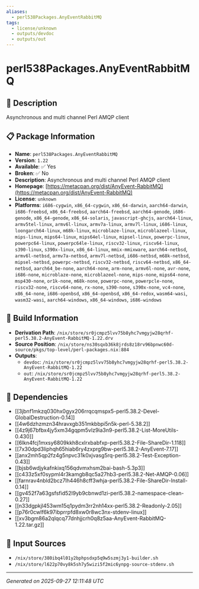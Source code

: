 ```yaml
---
aliases:
  - perl538Packages.AnyEventRabbitMQ
tags:
  - license/unknown
  - outputs/devdoc
  - outputs/out
---
```


# perl538Packages.AnyEventRabbitMQ

## 📝 Description

Asynchronous and multi channel Perl AMQP client

## 📋 Package Information

- **Name**: `perl538Packages.AnyEventRabbitMQ`
- **Version**: `1.22`
- **Available**: ✅ Yes
- **Broken**: ✅ No
- **Description**: Asynchronous and multi channel Perl AMQP client
- **Homepage**: [https://metacpan.org/dist/AnyEvent-RabbitMQ](https://metacpan.org/dist/AnyEvent-RabbitMQ)
- **License**: `unknown`
- **Platforms**: `i686-cygwin`, `x86_64-cygwin`, `x86_64-darwin`, `aarch64-darwin`, `i686-freebsd`, `x86_64-freebsd`, `aarch64-freebsd`, `aarch64-genode`, `i686-genode`, `x86_64-genode`, `x86_64-solaris`, `javascript-ghcjs`, `aarch64-linux`, `armv5tel-linux`, `armv6l-linux`, `armv7a-linux`, `armv7l-linux`, `i686-linux`, `loongarch64-linux`, `m68k-linux`, `microblaze-linux`, `microblazeel-linux`, `mips-linux`, `mips64-linux`, `mips64el-linux`, `mipsel-linux`, `powerpc-linux`, `powerpc64-linux`, `powerpc64le-linux`, `riscv32-linux`, `riscv64-linux`, `s390-linux`, `s390x-linux`, `x86_64-linux`, `mmix-mmixware`, `aarch64-netbsd`, `armv6l-netbsd`, `armv7a-netbsd`, `armv7l-netbsd`, `i686-netbsd`, `m68k-netbsd`, `mipsel-netbsd`, `powerpc-netbsd`, `riscv32-netbsd`, `riscv64-netbsd`, `x86_64-netbsd`, `aarch64_be-none`, `aarch64-none`, `arm-none`, `armv6l-none`, `avr-none`, `i686-none`, `microblaze-none`, `microblazeel-none`, `mips-none`, `mips64-none`, `msp430-none`, `or1k-none`, `m68k-none`, `powerpc-none`, `powerpcle-none`, `riscv32-none`, `riscv64-none`, `rx-none`, `s390-none`, `s390x-none`, `vc4-none`, `x86_64-none`, `i686-openbsd`, `x86_64-openbsd`, `x86_64-redox`, `wasm64-wasi`, `wasm32-wasi`, `aarch64-windows`, `x86_64-windows`, `i686-windows`

## 🔧 Build Information

- **Derivation Path**: `/nix/store/sr0jcmpz5lvv75b8yhc7vmgyjw28qrhf-perl5.38.2-AnyEvent-RabbitMQ-1.22.drv`
- **Source Position**: `/nix/store/ns30sqxb36k8jrds8z18rv96bpnwc60d-source/pkgs/top-level/perl-packages.nix:884`
- **Outputs**:
  - `devdoc`:  `/nix/store/sr0jcmpz5lvv75b8yhc7vmgyjw28qrhf-perl5.38.2-AnyEvent-RabbitMQ-1.22`
  - `out`:  `/nix/store/sr0jcmpz5lvv75b8yhc7vmgyjw28qrhf-perl5.38.2-AnyEvent-RabbitMQ-1.22`

## 🔗 Dependencies

- [[3jbnf1mkzq030hx0gyx206rrqcqmspx5-perl5.38.2-Devel-GlobalDestruction-0.14]]
- [[4w6dzhzmzn34hravxgb351mkbbpi5n5k-perl-5.38.2]]
- [[4z9j67bfbx4jy5xm34gqpm5vlz9ia3n9-perl5.38.2-List-MoreUtils-0.430]]
- [[6lkn4fcj1mxsy6809kkh8cxlrxbabfxp-perl5.38.2-File-ShareDir-1.118]]
- [[7x30dpd3liphqh65hiab6ry4zxprg9bw-perl5.38.2-AnyEvent-7.17]]
- [[anx2mh5qp2fz4g5npvc31k0xjvasg5rq-perl5.38.2-Test-Exception-0.43]]
- [[bjsb6wdjykafnkixq156qdvmxhsm2bai-bash-5.3p3]]
- [[c433z5xf0sypml4r3kamgb8qc5a27hb3-perl5.38.2-Net-AMQP-0.06]]
- [[farnrav4nbld2bcz7lh446h8cff3whja-perl5.38.2-File-ShareDir-Install-0.14]]
- [[gv452f7a63gsfsfid52l9yb9cbnwd1zi-perl5.38.2-namespace-clean-0.27]]
- [[n33dgpkjl453wm15q1pydm3rr2nh14xx-perl5.38.2-Readonly-2.05]]
- [[p76r0cwlf6k97ibprrpfd8xw0r8wc3nx-stdenv-linux]]
- [[xv3bgm86a2qlqcq77dnhjjcrh0q8z5aa-AnyEvent-RabbitMQ-1.22.tar.gz]]

## 📁 Input Sources

- `/nix/store/380ibq4l01y2bphpsdxp5q9w5szmj3y1-builder.sh`
- `/nix/store/l622p70vy8k5sh7y5wizi5f2mic6ynpg-source-stdenv.sh`

---
*Generated on 2025-09-27 12:11:48 UTC*
